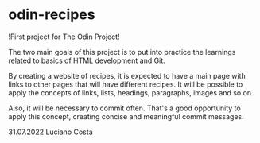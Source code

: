 # odin-recipes
!First project for The Odin Project!

The two main goals of this project is to put into practice the learnings related to basics of HTML development and Git.

By creating a website of recipes, it is expected to have a main page with links to other pages that will have different recipes. It will be possible to apply the concepts of links, lists, headings, paragraphs, images and so on.

Also, it will be necessary to commit often. That's a good opportunity to apply this concept, creating concise and meaningful commit messages.

31.07.2022
Luciano Costa